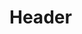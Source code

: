 <!-- TITLE: Whirlwind Blade -->
<!-- SUBTITLE: Executes a whirlwind attack, doing minor damage to all nearby targets.  Enemies find this attack especially infuriating. -->

# Header